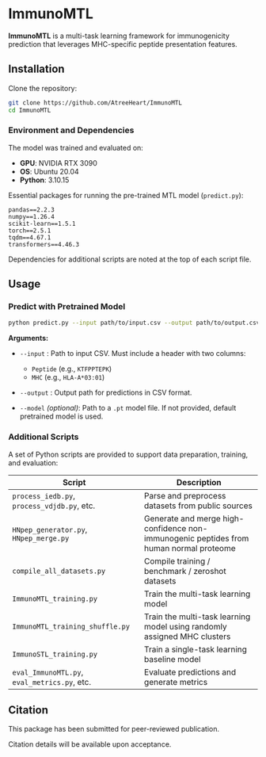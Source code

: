 # ImmunoMTL

**ImmunoMTL** is a multi-task learning framework for immunogenicity prediction that leverages MHC-specific peptide presentation features.

## Installation
Clone the repository:

```bash
git clone https://github.com/AtreeHeart/ImmunoMTL
cd ImmunoMTL
```

### Environment and Dependencies

The model was trained and evaluated on:

- **GPU**: NVIDIA RTX 3090  
- **OS**: Ubuntu 20.04  
- **Python**: 3.10.15

Essential packages for running the pre-trained MTL model (`predict.py`):

```text
pandas==2.2.3  
numpy==1.26.4  
scikit-learn==1.5.1  
torch==2.5.1  
tqdm==4.67.1  
transformers==4.46.3  
```

Dependencies for additional scripts are noted at the top of each script file.

## Usage
### Predict with Pretrained Model

```bash
python predict.py --input path/to/input.csv --output path/to/output.csv
```

**Arguments:**

- `--input` : Path to input CSV. Must include a header with two columns:  
  - `Peptide` (e.g., `KTFPPTEPK`)  
  - `MHC` (e.g., `HLA-A*03:01`)  

- `--output` : Output path for predictions in CSV format.

- `--model` *(optional)*: Path to a `.pt` model file. If not provided, default pretrained model is used.


### Additional Scripts

A set of Python scripts are provided to support data preparation, training, and evaluation:

| Script | Description |
|--------|-------------|
| `process_iedb.py`, `process_vdjdb.py`, etc. | Parse and preprocess datasets from public sources |
| `HNpep_generator.py`, `HNpep_merge.py` | Generate and merge high-confidence non-immunogenic peptides from human normal proteome |
| `compile_all_datasets.py` | Compile training / benchmark / zeroshot datasets |
| `ImmunoMTL_training.py` | Train the multi-task learning model |
| `ImmunoMTL_training_shuffle.py` | Train the multi-task learning model using randomly assigned MHC clusters |
| `ImmunoSTL_training.py` | Train a single-task learning baseline model |
| `eval_ImmunoMTL.py`, `eval_metrics.py`, etc. | Evaluate predictions and generate metrics |


## Citation

This package has been submitted for peer-reviewed publication.

Citation details will be available upon acceptance.


